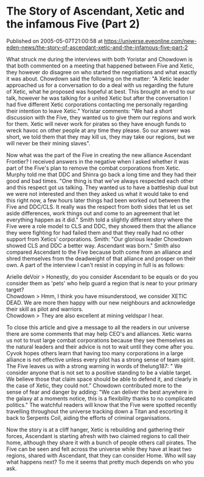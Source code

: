 # The Story of Ascendant, Xetic and the infamous Five  (Part 2)
Published on 2005-05-07T21:00:58 at https://universe.eveonline.com/new-eden-news/the-story-of-ascendant-xetic-and-the-infamous-five-part-2

What struck me during the interviews with both Yoristar and Chowdown is that both commented on a meeting that happened between Five and Xetic, they however do disagree on who started the negotiations and what exactly it was about. Chowdown said the following on the matter: "A Xetic leader approached us for a conversation to do a deal with us regarding the future of Xetic, what he proposed was hopeful at best. This brought an end to our talk, however he was talking for a united Xetic but after the conversation I had five different Xetic corporations contacting me personally regarding their intention to leave Xetic." Yoristar comments: "We had a short discussion with the Five, they wanted us to give them our regions and work for them. Xetic will never work for pirates so they have enough funds to wreck havoc on other people at any time they please. So our answer was short, we told them that they may kill us, they may take our regions, but we will never be their mining slaves".   
  
Now what was the part of the Five in creating the new alliance Ascendant Frontier? I received answers in the negative when I asked whether it was part of the Five's plan to remove the combat corporations from Xetic. Murphy told me that DDC and Shinra go back a long time and they had their good and bad times. "One thing is that we've always respected each other and this respect got us talking. They wanted us to have a battleship dual but we were not interested and then they asked us what it would take to end this right now, a few hours later things had been worked out between the Five and DDC/CLS. It really was the respect from both sides that let us set aside differences, work things out and come to an agreement that let everything happen as it did." Smith told a slightly different story where the Five were a role model to CLS and DDC, they showed them that the alliance they were fighting for had failed them and that they really had no other support from Xetics’ corporations. Smith: "Our glorious leader Chowdown showed CLS and DDC a better way. Ascendant was born." Smith also compared Ascendant to the Five because both come from an alliance and shred themselves from the deadweight of that alliance and prosper on their own. A part of the interview I can't resist in copying in full is as follows:   
  
Arielle deVoir > Honestly, do you consider Ascendant to be equals or do you consider them as 'pets' who help guard a region that is near to your primary target?   
Chowdown > Hmm, I think you have misunderstood, we consider XETIC DEAD. We are more then happy with our new neighbours and acknowledge their skill as pilot and warriors.   
Chowdown > They are also excellent at mining veldspar I hear.   
  
To close this article and give a message to all the readers in our universe there are some comments that may help CEO's and alliances. Xetic warns us not to trust large combat corporations because they see themselves as the natural leaders and their advice is not to wait until they come after you. Cyvok hopes others learn that having too many corporations in a large alliance is not effective unless every pilot has a strong sense of team spirit. The Five leaves us with a strong warning in words of thelung187: " We consider anyone that is not set to a positive standing to be a viable target. We believe those that claim space should be able to defend it, and clearly in the case of Xetic, they could not.” Chowdown contributed more to the sense of fear and danger by adding: "We can deliver the best anywhere in the galaxy at a moments notice, this is a flexibility thanks to no complicated politics." The watchful readers will know that the Five were spotted recently travelling throughout the universe tracking down a Titan and escorting it back to Serpents Coil, aiding the efforts of criminal organisations.   
  
Now the story is at a cliff hanger, Xetic is rebuilding and gathering their forces, Ascendant is starting afresh with two claimed regions to call their home, although they share it with a bunch of people others call pirates. The Five can be seen and felt across the universe while they have at least two regions, shared with Ascendant, that they can consider Home. Who will say what happens next? To me it seems that pretty much depends on who you ask.
